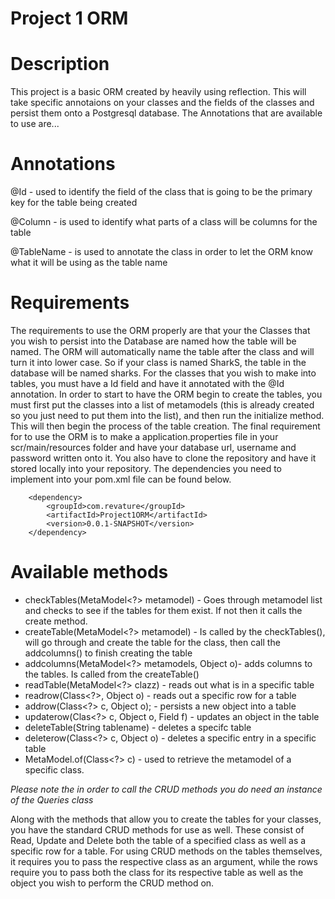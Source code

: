 # Project 1 ORM

# Description
 This project is a basic ORM created by heavily using reflection. This will take specific annotaions on your classes and the fields of the classes and persist them onto a Postgresql database. The Annotations that are available to use are...

# Annotations

@Id - used to identify the field of the class that is going to be the primary key for the table being created

@Column - is used to identify what parts of a class will be columns for the table

@TableName - is used to annotate the class in order to let the ORM know what it will be using as the table name



# Requirements
 The requirements to use the ORM properly are that your the Classes that you wish to persist into the Database are named how the table will be named. The ORM will automatically name the table after the class and will turn it into lower case. So if your class is named SharkS, the table in the database will be named sharks. For the classes that you wish to make into tables, you must have a Id field and have it annotated with the @Id annotation. In order to start to have the ORM begin to create the tables, you must first put the classes into a list of metamodels (this is already created so you just need to put them into the list), and then run the initialize method. This will then begin the process of the table creation. The final requirement for to use the ORM is to make a application.properties file in your scr/main/resources folder and have your database url, username and password written onto it. You also have to clone the repository and have it stored locally into your repository. The dependencies you need to implement into your pom.xml file can be found below.
 
 		<dependency>
			<groupId>com.revature</groupId>
			<artifactId>Project1ORM</artifactId>
			<version>0.0.1-SNAPSHOT</version>
		</dependency>
 
 
 
 # Available methods
 
  - checkTables(MetaModel<?> metamodel) - Goes through metamodel list and checks to see if the tables for them exist. If not then it calls the create method.
  - createTable(MetaModel<?> metamodel) - Is called by the checkTables(), will go through and create the table for the class, then call the addcolumns() to finish creating the table
  - addcolumns(MetaModel<?> metamodels, Object o)- adds columns to the tables. Is called from the createTable()
  - readTable(MetaModel<?> clazz) - reads out what is in a specific table
  - readrow(Class<?>, Object o) - reads out a specific row for a table
  - addrow(Class<?> c, Object o); - persists a new object into a table
  - updaterow(Clas<?> c, Object o, Field f) - updates an object in the table
  - deleteTable(String tablename) - deletes a specifc table
  - deleterow(Class<?> c, Object o) - deletes a specific entry in a specific table
  - MetaModel.of(Class<?> c) - used to retrieve the metamodel of a specific class.

*Please note the in order to call the CRUD methods you do need an instance of the Queries class*
 
  Along with the methods that allow you to create the tables for your classes, you have the standard CRUD methods for use as well. These consist of Read, Update and Delete both the table of a specified class as well as a specific row for a table. For using CRUD methods on the tables themselves, it requires you to pass the respective class as an argument, while the rows require you to pass both the class for its respective table as well as the object you wish to perform the CRUD method on. 

 
